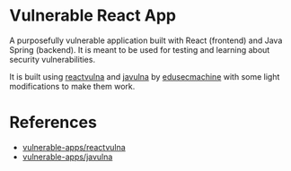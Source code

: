 # Vulnerable React App

A purposefully vulnerable application built with React (frontend) and Java Spring (backend). It is meant to be used for testing and learning about security vulnerabilities.

It is built using [reactvulna](https://github.com/vulnerable-apps/reactvulna) and [javulna](https://github.com/vulnerable-apps/javulna) by [edusecmachine](https://github.com/edu-secmachine/) with some light modifications to make them work.

# References

* [vulnerable-apps/reactvulna](https://github.com/vulnerable-apps/reactvulna)
* [vulnerable-apps/javulna](https://github.com/vulnerable-apps/javulna)

